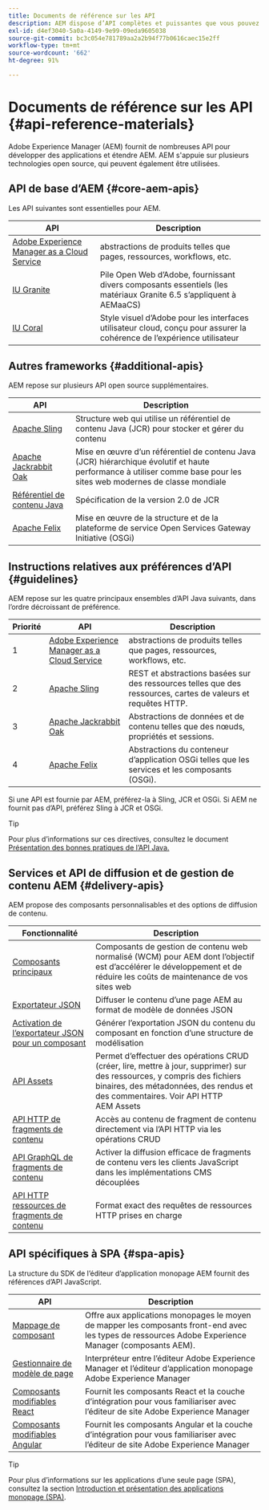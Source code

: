 ```yaml
---
title: Documents de référence sur les API
description: AEM dispose d’API complètes et puissantes que vous pouvez utiliser pour votre projet d’expérience digitale.
exl-id: d4ef3040-5a0a-4149-9e99-09eda9605038
source-git-commit: bc3c054e781789aa2a2b94f77b0616caec15e2ff
workflow-type: tm+mt
source-wordcount: '662'
ht-degree: 91%

---
```


# Documents de référence sur les API {#api-reference-materials}

Adobe Experience Manager (AEM) fournit de nombreuses API pour développer des applications et étendre AEM. AEM s&#39;appuie sur plusieurs technologies open source, qui peuvent également être utilisées.

## API de base d’AEM {#core-aem-apis}

Les API suivantes sont essentielles pour AEM.

| API | Description |
|---|---|
| [Adobe Experience Manager as a Cloud Service](https://www.adobe.io/experience-manager/reference-materials/cloud-service/javadoc/index.html) | abstractions de produits telles que pages, ressources, workflows, etc. |
| [IU Granite](https://helpx.adobe.com/fr/experience-manager/6-5/sites/developing/using/reference-materials/granite-ui/api/jcr_root/libs/granite/ui/index.html#) | Pile Open Web d’Adobe, fournissant divers composants essentiels (les matériaux Granite 6.5 s’appliquent à AEMaaCS) |
| [IU Coral](https://opensource.adobe.com/coral-spectrum/documentation/) | Style visuel d’Adobe pour les interfaces utilisateur cloud, conçu pour assurer la cohérence de l’expérience utilisateur |

<!---
|Editor core JavaScript API reference|Provides all the base objects and concepts to support authoring of content resources|
--->

## Autres frameworks {#additional-apis}

AEM repose sur plusieurs API open source supplémentaires.

| API | Description |
|---|---|
| [Apache Sling](https://sling.apache.org/apidocs/sling11/) | Structure web qui utilise un référentiel de contenu Java (JCR) pour stocker et gérer du contenu |
| [Apache Jackrabbit Oak](https://jackrabbit.apache.org/oak/docs/oak_api/overview.html) | Mise en œuvre d’un référentiel de contenu Java (JCR) hiérarchique évolutif et haute performance à utiliser comme base pour les sites web modernes de classe mondiale |
| [Référentiel de contenu Java](https://www.adobe.io/experience-manager/reference-materials/spec/javax.jcr/javadocs/jcr-2.0/index.html) | Spécification de la version 2.0 de JCR |
| [Apache Felix](https://felix.apache.org) | Mise en œuvre de la structure et de la plateforme de service Open Services Gateway Initiative (OSGi) |

## Instructions relatives aux préférences d’API {#guidelines}

AEM repose sur les quatre principaux ensembles d’API Java suivants, dans l’ordre décroissant de préférence.

| Priorité | API | Description |
|---|---|---|
| 1 | [Adobe Experience Manager as a Cloud Service](https://www.adobe.io/experience-manager/reference-materials/cloud-service/javadoc/index.html) | abstractions de produits telles que pages, ressources, workflows, etc. |
| 2 | [Apache Sling](https://sling.apache.org/apidocs/sling11/) | REST et abstractions basées sur des ressources telles que des ressources, cartes de valeurs et requêtes HTTP. |
| 3 | [Apache Jackrabbit Oak](https://jackrabbit.apache.org/oak/docs/oak_api/overview.html) | Abstractions de données et de contenu telles que des nœuds, propriétés et sessions. |
| 4 | [Apache Felix](https://felix.apache.org/) | Abstractions du conteneur d’application OSGi telles que les services et les composants (OSGi). |

Si une API est fournie par AEM, préférez-la à Sling, JCR et OSGi. Si AEM ne fournit pas d’API, préférez Sling à JCR et OSGi.

>[!TIP]
>
>Pour plus d’informations sur ces directives, consultez le document [Présentation des bonnes pratiques de l’API Java.](https://experienceleague.adobe.com/docs/experience-manager-learn/foundation/development/understand-java-api-best-practices.html?lang=fr)

## Services et API de diffusion et de gestion de contenu AEM {#delivery-apis}

AEM propose des composants personnalisables et des options de diffusion de contenu.

| Fonctionnalité | Description |
|---|---|
| [Composants principaux](https://experienceleague.adobe.com/docs/experience-manager-core-components/using/introduction.html?lang=fr) | Composants de gestion de contenu web normalisé (WCM) pour AEM dont l’objectif est d’accélérer le développement et de réduire les coûts de maintenance de vos sites web |
| [Exportateur JSON](/help/implementing/developing/components/json-exporter.md)  | Diffuser le contenu d’une page AEM au format de modèle de données JSON |
| [Activation de l’exportateur JSON pour un composant](/help/implementing/developing/components/enabling-json-exporter.md) | Générer l’exportation JSON du contenu du composant en fonction d’une structure de modélisation |
| [API Assets](/help/assets/mac-api-assets.md) | Permet d’effectuer des opérations CRUD (créer, lire, mettre à jour, supprimer) sur des ressources, y compris des fichiers binaires, des métadonnées, des rendus et des commentaires. Voir API HTTP AEM Assets |
| [API HTTP de fragments de contenu](/help/assets/content-fragments/assets-api-content-fragments.md) | Accès au contenu de fragment de contenu directement via l’API HTTP via les opérations CRUD |
| [API GraphQL de fragments de contenu](/help/headless/graphql-api/content-fragments.md) | Activer la diffusion efficace de fragments de contenu vers les clients JavaScript dans les implémentations CMS découplées |
| [API HTTP ressources de fragments de contenu](https://experienceleague.adobe.com/docs/experience-manager-cloud-service/assets/admin/mac-api-assets.html?lang=fr) | Format exact des requêtes de ressources HTTP prises en charge |

## API spécifiques à SPA {#spa-apis}

La structure du SDK de l’éditeur d’application monopage AEM fournit des références d’API JavaScript.

| API | Description |
|---|---|
| [Mappage de composant](https://www.npmjs.com/package/@adobe/aem-spa-component-mapping) | Offre aux applications monopages le moyen de mapper les composants front-end avec les types de ressources Adobe Experience Manager (composants AEM). |
| [Gestionnaire de modèle de page](https://www.npmjs.com/package/@adobe/aem-spa-page-model-manager) | Interpréteur entre l’éditeur Adobe Experience Manager et l’éditeur d’application monopage Adobe Experience Manager |
| [Composants modifiables React](https://www.npmjs.com/package/@adobe/aem-react-editable-components) | Fournit les composants React et la couche d’intégration pour vous familiariser avec l’éditeur de site Adobe Experience Manager |
| [Composants modifiables Angular](https://www.npmjs.com/package/@adobe/aem-angular-editable-components) | Fournit les composants Angular et la couche d’intégration pour vous familiariser avec l’éditeur de site Adobe Experience Manager |

>[!TIP]
>
>Pour plus d’informations sur les applications d’une seule page (SPA), consultez la section [Introduction et présentation des applications monopage (SPA)](/help/implementing/developing/hybrid/introduction.md).
